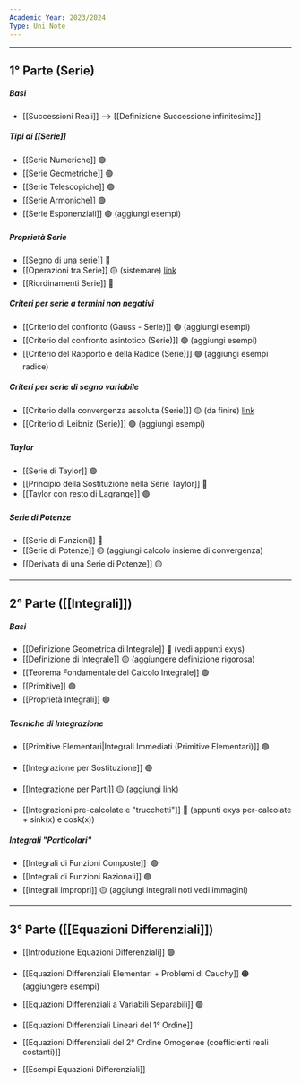 ```yaml
---
Academic Year: 2023/2024
Type: Uni Note
---
```

---
## 1° Parte (Serie)
##### Basi
- [[Successioni Reali]] --> [[Definizione Successione infinitesima]]

##### Tipi di [[Serie]]
- [[Serie Numeriche]] 🟢
- [[Serie Geometriche]] 🟢
- [[Serie Telescopiche]] 🟢
- [[Serie Armoniche]] 🟢
- [[Serie Esponenziali]] 🟢 (aggiungi esempi)

##### Proprietà Serie
- [[Segno di una serie]] 🔴
- [[Operazioni tra Serie]] 🟡 (sistemare)  [link](https://www.youmath.it/lezioni/analisi-matematica/serie-numeriche/752-somma-di-due-serie-e-risultati-di-convergenza.html)
- [[Riordinamenti Serie]] 🔴

##### Criteri per serie a termini non negativi
- [[Criterio del confronto (Gauss - Serie)]] 🟢 (aggiungi esempi)
- [[Criterio del confronto asintotico (Serie)]] 🟢 (aggiungi esempi)
- [[Criterio del Rapporto e della Radice (Serie)]] 🟢 (aggiungi esempi radice)

##### Criteri per serie di segno variabile
- [[Criterio della convergenza assoluta (Serie)]] 🟡 (da finire) [link](https://www.youmath.it/lezioni/analisi-matematica/serie-numeriche/749-convergenza-assoluta.html)
- [[Criterio di Leibniz (Serie)]] 🟢 (aggiungi esempi)

##### Taylor
- [[Serie di Taylor]] 🟢
- [[Principio della Sostituzione nella Serie Taylor]] 🔴
- [[Taylor con resto di Lagrange]] 🟢

##### Serie di Potenze
- [[Serie di Funzioni]] 🔴
- [[Serie di Potenze]] 🟡 (aggiungi calcolo insieme di convergenza)
- [[Derivata di una Serie di Potenze]] 🟡

---
## 2° Parte ([[Integrali]])

##### Basi
- [[Definizione Geometrica di Integrale]] 🔴 (vedi appunti exys)
- [[Definizione di Integrale]] 🟡 (aggiungere definizione rigorosa)
- [[Teorema Fondamentale del Calcolo Integrale]] 🟢
- [[Primitive]] 🟢
- [[Proprietà Integrali]] 🟢

##### Tecniche di Integrazione
- [[Primitive Elementari|Integrali Immediati (Primitive Elementari)]] 🟢
- [[Integrazione per Sostituzione]] 🟢
- [[Integrazione per Parti]] 🟡 (aggiungi [link](https://alem1105.github.io/Quartz/Primo-Anno/Secondo-Semestre/Calcolo-Integrale/Integrali#integrazione-per-parti-fattore-differenziale-1-e-integrali-ciclici))

- [[Integrazioni pre-calcolate e "trucchetti"]] 🔴 (appunti exys per-calcolate + sink(x) e cosk(x))

##### Integrali "Particolari"
- [[Integrali di Funzioni Composte]]  🟢
- [[Integrali di Funzioni Razionali]] 🟢
- [[Integrali Impropri]] 🟡 (aggiungi integrali noti vedi immagini)

---
## 3° Parte ([[Equazioni Differenziali]])
- [[Introduzione Equazioni Differenziali]] 🟢
- [[Equazioni Differenziali Elementari + Problemi di Cauchy]] 🟠 (aggiungere esempi)
- [[Equazioni Differenziali a Variabili Separabili]] 🟢
- [[Equazioni Differenziali Lineari del 1° Ordine]]
- [[Equazioni Differenziali del 2° Ordine Omogenee (coefficienti reali costanti)]]

- [[Esempi Equazioni Differenziali]]